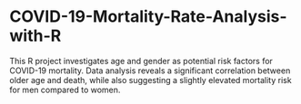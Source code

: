 # COVID-19-Mortality-Rate-Analysis-with-R
This R project investigates age and gender as potential risk factors for COVID-19 mortality.  Data analysis reveals a significant correlation between older age and death, while also suggesting a slightly elevated mortality risk for men compared to women.
